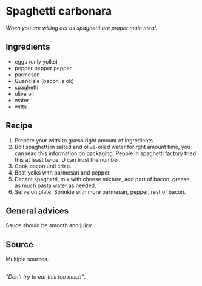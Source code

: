 # Spaghetti carbonara
_When you are willing act as spaghetti are proper main meal._

## Ingredients
 * eggs (only yolks)
 * pepper pepper pepper
 * parmesan
 * Guanciale (bacon is ok)
 * spaghetti
 * olive oil
 * water
 * witts

## Recipe
 1. Prepare your witts to guess right amount of ingredients.
 2. Boil spaghetti in salted and olive-oiled water for rght amount time, you can read this information on packaging. People in spaghetti factory tried this at least twice. U can trust the number.
 3. Cook bacon untl crisp.
 4. Beat yolks with parmesan and pepper.
 5. Decant spaghetti, mix with cheese mixture, add part of bacon, greese, as much pasta water as needed.
 6. Serve on plate. Sprinkle with more parmesan, pepper, rest of bacon.

## General advices
  Sauce should be smooth and juicy.

## Source
Multiple sources.

##
_"Don't try to eat this too much"_.
